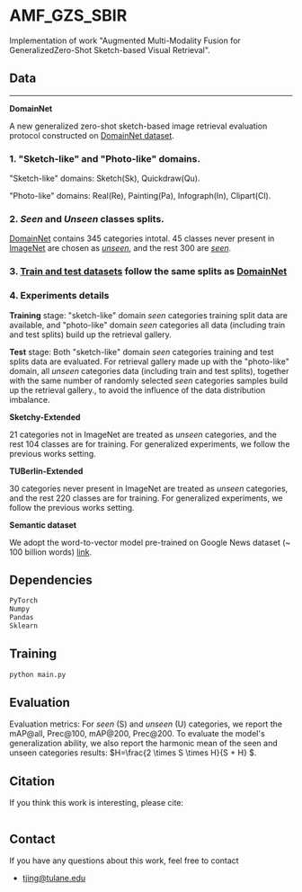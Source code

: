 # AMF_GZS_SBIR
Implementation of work "Augmented Multi-Modality Fusion for GeneralizedZero-Shot Sketch-based Visual Retrieval". 



## Data
---
**DomainNet**

A new generalized zero-shot sketch-based image retrieval evaluation protocol constructed on [DomainNet dataset](http://ai.bu.edu/M3SDA/).

### 1. "Sketch-like" and "Photo-like" domains.

"Sketch-like" domains: Sketch(Sk), Quickdraw(Qu).

"Photo-like" domains: Real(Re), Painting(Pa), Infograph(In), Clipart(Cl).

### 2. *Seen* and *Unseen* classes splits.

[DomainNet](http://ai.bu.edu/M3SDA/) contains 345 categories intotal. 45 classes never present in [ImageNet](https://www.image-net.org/) are chosen as [*unseen*](/data/DomainNet/domainnet_test_classes.txt), and the rest 300 are [*seen*](/data/DomainNet/domainnet_train_classes.txt). 

### 3. [Train and test datasets](/data/DomainNet/train_test_splits) follow the same splits as [DomainNet](http://ai.bu.edu/M3SDA/)


### 4. Experiments details

**Training** stage: "sketch-like" domain *seen* categories training split data are available, and "photo-like" domain *seen* categories all data (including train and test splits) build up the retrieval gallery.

**Test** stage: Both "sketch-like" domain *seen* categories training and test splits data are evaluated. For retrieval gallery made up with the "photo-like" domain, all *unseen* categories data (including train and test splits), together with the same number of randomly selected *seen* categories samples build up the retrieval gallery., to avoid the influence of the data distribution imbalance.

**Sketchy-Extended**

21 categories not in ImageNet are treated as *unseen* categories, and the rest 104 classes are for training. For generalized experiments, we follow the previous works setting.

**TUBerlin-Extended**

30 categories never present in ImageNet are treated as *unseen* categories, and the rest 220 classes are for training. For generalized experiments, we follow the previous works setting.

**Semantic dataset**

We adopt the word-to-vector model pre-trained on Google News dataset (~ 100 billion words) [link](https://arxiv.org/pdf/1301.3781.pdf).

## Dependencies

```python
PyTorch
Numpy
Pandas
Sklearn
```

## Training

```python
python main.py
```

## Evaluation

Evaluation metrics: For *seen* (S) and *unseen* (U) categories, we report the mAP@all, Prec@100, mAP@200, Prec@200. To evaluate the model's generalization ability, we also report the harmonic mean of the seen and unseen categories results: $H=\frac{2 \times S \times H}{S + H} $.

## Citation

If you think this work is interesting, please cite:
```

```

## Contact

If you have any questions about this work, feel free to contact
- tjing@tulane.edu
